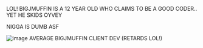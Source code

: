 LOL! BIGJMUFFIN IS A 12 YEAR OLD WHO CLAIMS TO BE A GOOD CODER.. YET HE SKIDS OYVEY

NIGGA IS DUMB ASF 

![image](https://user-images.githubusercontent.com/85442181/150786994-35c2b8de-5843-4fc8-8925-c8d1e24ed131.png)
 AVERAGE BIGJMUFFIN CLIENT DEV (RETARDS LOL!)
